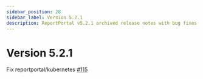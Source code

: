 ```yaml
---
sidebar_position: 28
sidebar_label: Version 5.2.1
description: ReportPortal v5.2.1 archived release notes with bug fixes.
---
```


# Version 5.2.1

Fix reportportal/kubernetes [#115](https://github.com/reportportal/reportportal/issues/115)
